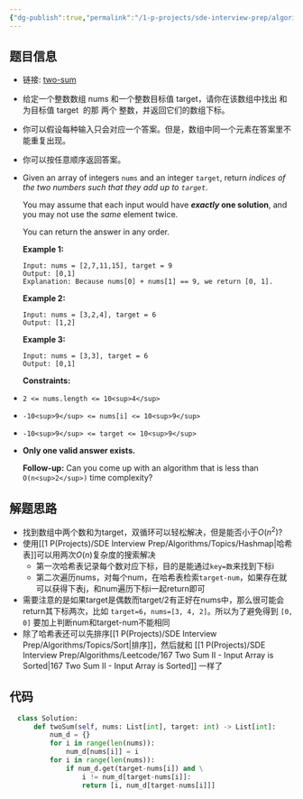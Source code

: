 ```yaml
---
{"dg-publish":true,"permalink":"/1-p-projects/sde-interview-prep/algorithms/leetcode/1-two-sum/","tags":["Leetcode/Easy","Leetcode/代码随想录","Leetcode/Blind75","Leetcode/Hot100"],"noteIcon":"1"}
---
```


## 题目信息

- 链接: [two-sum](https://leetcode-cn.com/problems/two-sum/)
- 给定一个整数数组 nums 和一个整数目标值 target，请你在该数组中找出 和为目标值 target  的那 两个 整数，并返回它们的数组下标。
- 你可以假设每种输入只会对应一个答案。但是，数组中同一个元素在答案里不能重复出现。
- 你可以按任意顺序返回答案。
- Given an array of integers `nums` and an integer `target`, return _indices of the two numbers such that they add up to `target`_.
  
  You may assume that each input would have **_exactly_ one solution**, and you may not use the _same_ element twice.
  
  You can return the answer in any order.
  
  **Example 1:**
  
  ```
  Input: nums = [2,7,11,15], target = 9
  Output: [0,1]
  Explanation: Because nums[0] + nums[1] == 9, we return [0, 1].
  
  ```
  
  **Example 2:**
  
  ```
  Input: nums = [3,2,4], target = 6
  Output: [1,2]
  
  ```
  
  **Example 3:**
  
  ```
  Input: nums = [3,3], target = 6
  Output: [0,1]
  
  ```
  
  **Constraints:**
- `2 <= nums.length <= 10<sup>4</sup>`
- `-10<sup>9</sup> <= nums[i] <= 10<sup>9</sup>`
- `-10<sup>9</sup> <= target <= 10<sup>9</sup>`
- **Only one valid answer exists.**
  
  **Follow-up:** Can you come up with an algorithm that is less than `O(n<sup>2</sup>)` time complexity?

## 解题思路

- 找到数组中两个数和为target，双循环可以轻松解决，但是能否小于$O(n^2)$?
- 使用[[1 P(Projects)/SDE Interview Prep/Algorithms/Topics/Hashmap\|哈希表]]可以用两次$O(n)$复杂度的搜索解决
	- 第一次哈希表记录每个数对应下标，目的是能通过`key=数`来找到下标i
	- 第二次遍历nums，对每个num，在哈希表检索`target-num`，如果存在就可以获得下表j，和num遍历下标i一起return即可
- 需要注意的是如果target是偶数而target/2有正好在nums中，那么很可能会return其下标两次，比如 `target=6`，`nums=[3, 4, 2]`。所以为了避免得到 `[0, 0]` 要加上判断num和target-num不能相同
- 除了哈希表还可以先排序[[1 P(Projects)/SDE Interview Prep/Algorithms/Topics/Sort\|排序]]，然后就和 [[1 P(Projects)/SDE Interview Prep/Algorithms/Leetcode/167 Two Sum II - Input Array is Sorted\|167 Two Sum II - Input Array is Sorted]] 一样了
 
## 代码

```python
  class Solution:
	  def twoSum(self, nums: List[int], target: int) -> List[int]:
		  num_d = {}
		  for i in range(len(nums)):
			  num_d[nums[i]] = i
		  for i in range(len(nums)):
			  if num_d.get(target-nums[i]) and \
				  i != num_d[target-nums[i]]:
				  return [i, num_d[target-nums[i]]]
  ```